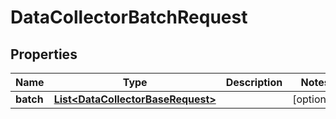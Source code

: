 
# DataCollectorBatchRequest

## Properties
Name | Type | Description | Notes
------------ | ------------- | ------------- | -------------
**batch** | [**List&lt;DataCollectorBaseRequest&gt;**](DataCollectorBaseRequest.md) |  |  [optional]



